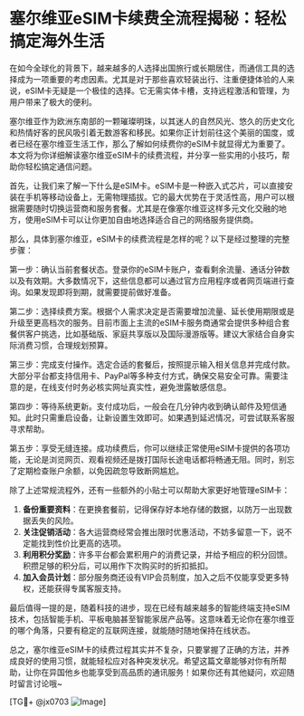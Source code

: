# 塞尔维亚eSIM卡续费全流程揭秘：轻松搞定海外生活

在如今全球化的背景下，越来越多的人选择出国旅行或长期居住，而通信工具的选择成为一项重要的考虑因素。尤其是对于那些喜欢轻装出行、注重便捷体验的人来说，eSIM卡无疑是一个极佳的选择。它无需实体卡槽，支持远程激活和管理，为用户带来了极大的便利。

塞尔维亚作为欧洲东南部的一颗璀璨明珠，以其迷人的自然风光、悠久的历史文化和热情好客的民风吸引着无数游客和移民。如果你正计划前往这个美丽的国度，或者已经在塞尔维亚生活工作，那么了解如何续费你的eSIM卡就显得尤为重要了。本文将为你详细解读塞尔维亚eSIM卡的续费流程，并分享一些实用的小技巧，帮助你轻松搞定通信问题。

首先，让我们来了解一下什么是eSIM卡。eSIM卡是一种嵌入式芯片，可以直接安装在手机等移动设备上，无需物理插拔。它的最大优势在于灵活性高，用户可以根据需要随时切换运营商和服务套餐。尤其是在像塞尔维亚这样多元文化交融的地方，使用eSIM卡可以让你更加自由地选择适合自己的网络服务提供商。

那么，具体到塞尔维亚，eSIM卡的续费流程是怎样的呢？以下是经过整理的完整步骤：

第一步：确认当前套餐状态。登录你的eSIM卡账户，查看剩余流量、通话分钟数以及有效期。大多数情况下，这些信息都可以通过官方应用程序或者网页端进行查询。如果发现即将到期，就需要提前做好准备。

第二步：选择续费方案。根据个人需求决定是否需要增加流量、延长使用期限或是升级至更高档次的服务。目前市面上主流的eSIM卡服务商通常会提供多种组合套餐供客户挑选，比如基础版、家庭共享版以及国际漫游版等。建议大家结合自身实际消费习惯，合理规划预算。

第三步：完成支付操作。选定合适的套餐后，按照提示输入相关信息并完成付款。大部分平台都支持信用卡、PayPal等多种支付方式，确保交易安全可靠。需要注意的是，在线支付时务必核实网址真实性，避免泄露敏感信息。

第四步：等待系统更新。支付成功后，一般会在几分钟内收到确认邮件及短信通知。此时只需重启设备，让新设置生效即可。如果遇到延迟情况，可尝试联系客服寻求帮助。

第五步：享受无缝连接。成功续费后，你可以继续正常使用eSIM卡提供的各项功能，无论是浏览网页、观看视频还是拨打国际长途电话都将畅通无阻。同时，别忘了定期检查账户余额，以免因疏忽导致断网尴尬。

除了上述常规流程外，还有一些额外的小贴士可以帮助大家更好地管理eSIM卡：

1. **备份重要资料**：在更换套餐前，记得保存好本地存储的数据，以防万一出现数据丢失的风险。
2. **关注促销活动**：各大运营商经常会推出限时优惠活动，不妨多留意一下，说不定能找到性价比更高的选项。
3. **利用积分奖励**：许多平台都会累积用户的消费记录，并给予相应的积分回馈。积攒足够的积分后，可以用作下次购买时的折扣抵扣。
4. **加入会员计划**：部分服务商还设有VIP会员制度，加入之后不仅能享受更多特权，还能获得专属客服支持。

最后值得一提的是，随着科技的进步，现在已经有越来越多的智能终端支持eSIM技术，包括智能手机、平板电脑甚至智能家居产品等。这意味着无论你在塞尔维亚的哪个角落，只要有稳定的互联网连接，就能随时随地保持在线状态。

总之，塞尔维亚eSIM卡的续费过程其实并不复杂，只要掌握了正确的方法，并养成良好的使用习惯，就能轻松应对各种突发状况。希望这篇文章能够对你有所帮助，让你在异国他乡也能享受到高品质的通讯服务！如果你还有其他疑问，欢迎随时留言讨论哦~

[TG💪+ @jx0703 ![Image](https://github.com/user-attachments/assets/dbca1d08-cadb-493c-b0ec-ad6f7a83f270)]
